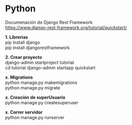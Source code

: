 # Python
Documenación de Django Rest Framework  
https://www.django-rest-framework.org/tutorial/quickstart/  

**1. Librerias**  
pip install django  
pip install djangorestframework  

**2. Crear proyecto**  
django-admin startproject tutorial  
cd tutorial
django-admin startapp quickstart  


**x. Migrations**  
python manage.py makemigrations  
python manage.py migrate  

**x. Creación de superUsuario**  
python manage.py createsuperuser 

**x. Correr servidor**  
python manage.py runserver

